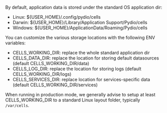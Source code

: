 By default, application data is stored under the standard OS application dir:

- Linux: ${USER_HOME}/.config/pydio/cells
- Darwin: ${USER_HOME}/Library/Application Support/Pydio/cells
- Windows: ${USER_HOME}/ApplicationData/Roaming/Pydio/cells

You can customize the various storage locations with the following ENV variables:

- CELLS_WORKING_DIR: replace the whole standard application dir
- CELLS_DATA_DIR: replace the location for storing default datasources (default CELLS_WORKING_DIR/data)
- CELLS_LOG_DIR: replace the location for storing logs (default CELLS_WORKING_DIR/logs)
- CELLS_SERVICES_DIR: replace location for services-specific data (default CELLS_WORKING_DIR/services)

When running in production mode, we generally advise to setup at least CELLS_WORKING_DIR to a standard Linux layout folder, typically `/var/cells`.